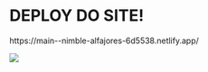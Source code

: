 <h1>DEPLOY DO SITE!</h1>
<P>https://main--nimble-alfajores-6d5538.netlify.app/</P>

<img src="video/demonstracao_site.mp4">



